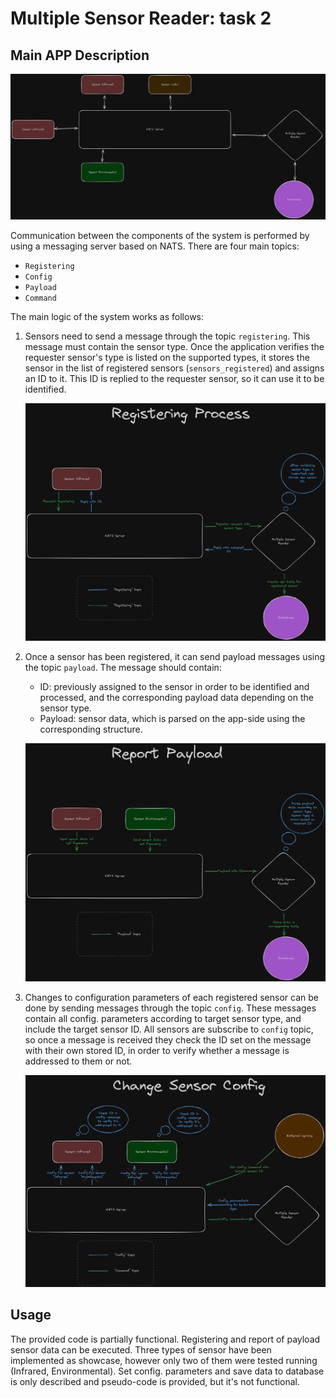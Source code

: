 # Multiple Sensor Reader: task 2

## Main APP Description
![main_app_schema.png](./docs/images/main_app_schema.png)

Communication between the components of the system is performed by using a messaging server based on NATS. There are four main topics:

- `Registering`
- `Config`
- `Payload`
- `Command`

The main logic of the system works as follows:

1. Sensors need to send a message through the topic `registering`. This message must contain the sensor type. Once the application verifies the requester sensor's type is listed on the supported types, it stores the sensor in the list of registered sensors (`sensors_registered`) and assigns an ID to it. This ID is replied to the requester sensor, so it can use it to be identified.

	![registering.png](./docs/images/registering.png)
	
2. Once a sensor has been registered, it can send payload messages using the topic `payload`. The message should contain: 
	- ID: previously assigned to the sensor in order to be identified and processed, and the corresponding payload data depending on the sensor type.
	- Payload: sensor data, which is parsed on the app-side using the corresponding structure.

	![payload.png](./docs/images/payload.png)
	
3. Changes to configuration parameters of each registered sensor can be done by sending messages through the topic `config`. These messages contain all config. parameters according to target sensor type, and include the target sensor ID. All sensors are subscribe to `config` topic, so once a message is received they check the ID set on the message with their own stored ID, in order to verify whether a message is addressed to them or not.

	![config.png](./docs/images/config.png)

## Usage
The provided code is partially functional. Registering and report of payload sensor data can be executed. Three types of sensor have been implemented as showcase, however
only two of them were tested running (Infrared, Environmental). Set config. parameters and save data to database is only described and pseudo-code is provided, but it's not functional.